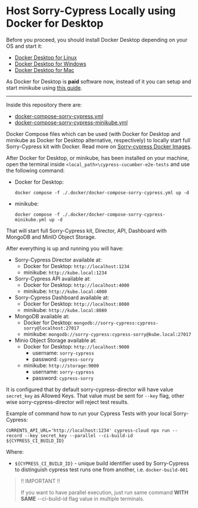 # Host Sorry-Cypress Locally using Docker for Desktop

Before you proceed, you should install Docker Desktop depending on your OS and start it:

- [Docker Desktop for Linux](https://docs.docker.com/desktop/install/linux-install/)
- [Docker Desktop for Windows](https://docs.docker.com/desktop/install/windows-install/)
- [Docker Desktop for Mac](https://docs.docker.com/desktop/install/mac-install/)

As Docker for Desktop is **paid** software now, instead of it you can setup and start minikube using [this guide](/docs/minikube-setup.md).

---

Inside this repository there are:

- [docker-compose-sorry-cypress.yml](/.docker/docker-compose-sorry-cypress.yml)
- [docker-compose-sorry-cypress-minikube.yml](/.docker/docker-compose-sorry-cypress-minikube.yml)

Docker Compose files which can be used (with Docker for Desktop and minikube as Docker for Desktop alternative, respectively) to locally start full Sorry-Cypress kit with Docker. Read more on [Sorry-cypress Docker Images](https://docs.sorry-cypress.dev/cloud-setup/docker-images).

After Docker for Desktop, or minikube, has been installed on your machine, open the terminal inside `<local_path>\cypress-cucumber-e2e-tests` and use the following command:

- Docker for Desktop:

      docker compose -f ./.docker/docker-compose-sorry-cypress.yml up -d

- minikube:

      docker compose -f ./.docker/docker-compose-sorry-cypress-minikube.yml up -d

That will start full Sorry-Cypress kit, Director, API, Dashboard with MongoDB and MinIO Object Storage.

After everything is up and running you will have:

- Sorry-Cypress Director available at:
  - Docker for Desktop: `http://localhost:1234`
  - minikube: `http://kube.local:1234`
- Sorry-Cypress API available at:
  - Docker for Desktop: `http://localhost:4000`
  - minikube: `http://kube.local:4000`
- Sorry-Cypress Dashboard available at:
  - Docker for Desktop: `http://localhost:8080`
  - minikube: `http://kube.local:8080`
- MongoDB available at:
  - Docker for Desktop: `mongodb://sorry-cypress:cypress-sorry@localhost:27017`
  - minikube: `mongodb://sorry-cypress:cypress-sorry@kube.local:27017`
- Minio Object Storage available at:
  - Docker for Desktop: `http://localhost:9000`
    - username: `sorry-cypress`
    - password: `cypress-sorry`
  - minikube: `http://storage:9000`
    - username: `sorry-cypress`
    - password: `cypress-sorry`

It is configured that by default sorry-cypress-director will have value `secret_key` as Allowed Keys. That value must be sent for `--key` flag, other wise sorry-cypress-director will reject test results.

Example of command how to run your Cypress Tests with your local Sorry-Cypress:

    CURRENTS_API_URL='http://localhost:1234' cypress-cloud npx run --record --key secret_key --parallel --ci-build-id ${CYPRESS_CI_BUILD_ID}

Where:

- `${CYPRESS_CI_BUILD_ID}` - unique build identifier used by Sorry-Cypress to distinguish cypress test runs one from another, i.e. `docker-build-001`

> :bangbang: IMPORTANT :bangbang:
>
> If you want to have parallel execution, just run same command **WITH SAME** --ci-build-id flag value in multiple terminals.
